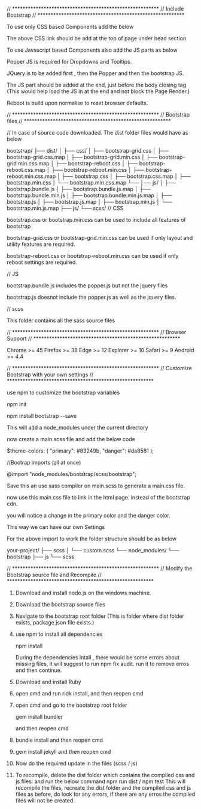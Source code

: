 

// ********************************************************
// Include Bootstrap
// ********************************************************

To use only CSS based Components add the below

<link rel="stylesheet" href="https://stackpath.bootstrapcdn.com/bootstrap/4.3.1/css/bootstrap.min.css" integrity="sha384-ggOyR0iXCbMQv3Xipma34MD+dH/1fQ784/j6cY/iJTQUOhcWr7x9JvoRxT2MZw1T" crossorigin="anonymous">

The above CSS link should be add at the top of page under head section

To use Javascript based Components also add the JS parts as below

<script src="https://code.jquery.com/jquery-3.3.1.slim.min.js" integrity="sha384-q8i/X+965DzO0rT7abK41JStQIAqVgRVzpbzo5smXKp4YfRvH+8abtTE1Pi6jizo" crossorigin="anonymous"></script>
<script src="https://cdnjs.cloudflare.com/ajax/libs/popper.js/1.14.7/umd/popper.min.js" integrity="sha384-UO2eT0CpHqdSJQ6hJty5KVphtPhzWj9WO1clHTMGa3JDZwrnQq4sF86dIHNDz0W1" crossorigin="anonymous"></script>
<script src="https://stackpath.bootstrapcdn.com/bootstrap/4.3.1/js/bootstrap.min.js" integrity="sha384-JjSmVgyd0p3pXB1rRibZUAYoIIy6OrQ6VrjIEaFf/nJGzIxFDsf4x0xIM+B07jRM" crossorigin="anonymous"></script>

Popper JS is required for Dropdowns and Tooltips.

JQuery is to be added first , then the Popper and then the bootstrap JS.

The JS part should be added at the end, just before the body closing tag (This would help load the JS in at the end and not block the Page Render.)


Reboot is build upon normalise to reset browser defaults.

// ********************************************************
// Bootstrap files
// ********************************************************

// In case of source code downloaded. The dist folder files would have as below

bootstrap/
├── dist/
│   ├── css/
│   ├── bootstrap-grid.css
│   ├── bootstrap-grid.css.map
│   ├── bootstrap-grid.min.css
│   ├── bootstrap-grid.min.css.map
│   ├── bootstrap-reboot.css
│   ├── bootstrap-reboot.css.map
│   ├── bootstrap-reboot.min.css
│   ├── bootstrap-reboot.min.css.map
│   ├── bootstrap.css
│   ├── bootstrap.css.map
│   ├── bootstrap.min.css
│   └── bootstrap.min.css.map
└── │── js/
│   ├── bootstrap.bundle.js
│   ├── bootstrap.bundle.js.map
│   ├── bootstrap.bundle.min.js
│   ├── bootstrap.bundle.min.js.map
│   ├── bootstrap.js
│   ├── bootstrap.js.map
│   ├── bootstrap.min.js
│   └── bootstrap.min.js.map
├── js/
└── scss/
// CSS

bootstrap.css or bootstrap.min.css can be used to include all features of bootstrap

bootstrap-grid.css or bootstrap-grid.min.css  can be used if only layout and utility features are required.

bootstrap-reboot.css or bootstrap-reboot.min.css can be used if only reboot settings are required.


// JS

bootstrap.bundle.js includes the popper.js but not the jquery files

bootstrap.js doesnot include the popper.js as well as the jquery files.

// scss

This folder contains all the sass source files



// ********************************************************
// Browser Support
// ********************************************************

Chrome >= 45
Firefox >= 38
Edge >= 12
Explorer >= 10
Safari >= 9
Android >= 4.4


// ********************************************************
// Customize Bootstrap with your own settings
// ********************************************************

use npm to customize the bootstrap variables

npm init

npm install bootstrap --save

This will add a node_modules under the current directory

now create a main.scss file and add the below code

$theme-colors: (
  "primary": #83249b,
  "danger": #da8581
);


//Bootrap imports (all at once)

@import "node_modules/bootstrap/scss/bootstrap";

Save this an use sass compiler on main.scss to generate a main.css file.

now use this main.css file to link in the html page. instead of the bootstrap cdn.

you will notice a change in the primary color and the danger color.

This way we can have our own Settings

For the above import to work the folder structure should be as below

your-project/
├── scss
│   └── custom.scss
└── node_modules/
    └── bootstrap
        ├── js
        └── scss

// ********************************************************
// Modify the Bootstrap source file and Recompile
// ********************************************************

1. Download and install node.js on the windows machine.
2. Download the bootstrap source files
3. Navigate to the bootstrap root folder (This is folder where dist folder exists, package.json file exists.)
4. use npm to install all dependencies

    npm install

    During the dependencies intall , there would be some errors about missing files, it will suggest to run npm fix audit.
    run it to remove erros and then continue.
5. Download and install Ruby
6. open cmd and run ridk install, and then reopen cmd
7. open cmd and go to the bootstrap root folder
    
    gem install bundler 
    
    and then reopen cmd
8. bundle install
    and then reopen cmd
9. gem install jekyll
    and then reopen cmd
10. Now do the required update in the files (scss / js)
11. To recompile, delete the dist folder which contains the compiled css and js files. and run the below command
    npm run dist / npm test
This will recompile the files, recreate the dist folder and the compiled css and js files as before, do look for any errors, 
if there are any erros the compiled files will not be created.
